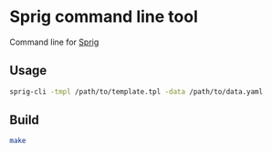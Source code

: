 # Sprig command line tool

Command line for [Sprig](https://github.com/Masterminds/sprig)

 
## Usage
```bash
sprig-cli -tmpl /path/to/template.tpl -data /path/to/data.yaml
```
    
## Build
```bash
make
```

